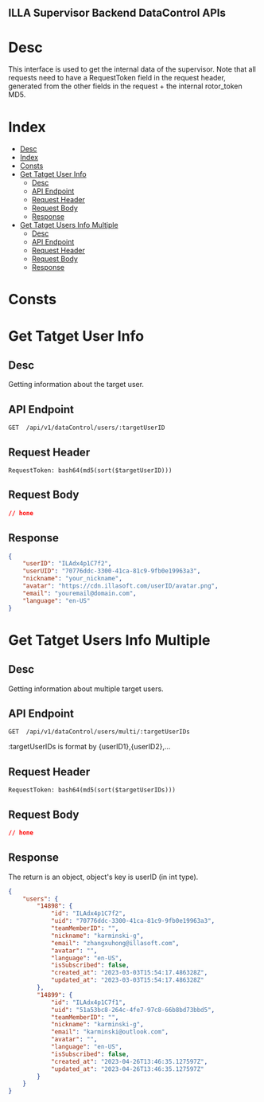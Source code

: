 ILLA Supervisor Backend DataControl APIs
----------------------------------------


# Desc

This interface is used to get the internal data of the supervisor.
Note that all requests need to have a RequestToken field in the request header, generated from the other fields in the request + the internal rotor_token MD5.

# Index

- [Desc](#desc)
- [Index](#index)
- [Consts](#consts)
- [Get Tatget User Info](#get-tatget-user-info)
  - [Desc](#desc-1)
  - [API Endpoint](#api-endpoint)
  - [Request Header](#request-header)
  - [Request Body](#request-body)
  - [Response](#response)
- [Get Tatget Users Info Multiple](#get-tatget-users-info-multiple)
  - [Desc](#desc-2)
  - [API Endpoint](#api-endpoint-1)
  - [Request Header](#request-header-1)
  - [Request Body](#request-body-1)
  - [Response](#response-1)


# Consts


# Get Tatget User Info

## Desc

Getting information about the target user.

## API Endpoint

```API Endpoint
GET  /api/v1/dataControl/users/:targetUserID
```

## Request Header

```
RequestToken: bash64(md5(sort($targetUserID)))
```

## Request Body

```JSON
// hone
```

## Response

```JSON
{
    "userID": "ILAdx4p1C7f2",
    "userUID": "70776ddc-3300-41ca-81c9-9fb0e19963a3",
    "nickname": "your_nickname",
    "avatar": "https://cdn.illasoft.com/userID/avatar.png",
    "email": "youremail@domain.com",
    "language": "en-US"
}
```

# Get Tatget Users Info Multiple

## Desc

Getting information about multiple target users.

## API Endpoint

```API Endpoint
GET  /api/v1/dataControl/users/multi/:targetUserIDs 
```

:targetUserIDs is format by {userID1},{userID2},...

## Request Header

```
RequestToken: bash64(md5(sort($targetUserIDs)))
```

## Request Body

```JSON
// hone
```

## Response

The return is an object, object's key is userID (in int type).

```JSON
{
    "users": {
        "14898": {
            "id": "ILAdx4p1C7f2",
            "uid": "70776ddc-3300-41ca-81c9-9fb0e19963a3",
            "teamMemberID": "",
            "nickname": "karminski-g",
            "email": "zhangxuhong@illasoft.com",
            "avatar": "",
            "language": "en-US",
            "isSubscribed": false,
            "created_at": "2023-03-03T15:54:17.486328Z",
            "updated_at": "2023-03-03T15:54:17.486328Z"
        },
        "14899": {
            "id": "ILAdx4p1C7f1",
            "uid": "51a53bc8-264c-4fe7-97c8-66b8bd73bbd5",
            "teamMemberID": "",
            "nickname": "karminski-g",
            "email": "karminski@outlook.com",
            "avatar": "",
            "language": "en-US",
            "isSubscribed": false,
            "created_at": "2023-04-26T13:46:35.127597Z",
            "updated_at": "2023-04-26T13:46:35.127597Z"
        }
    }
}
```

